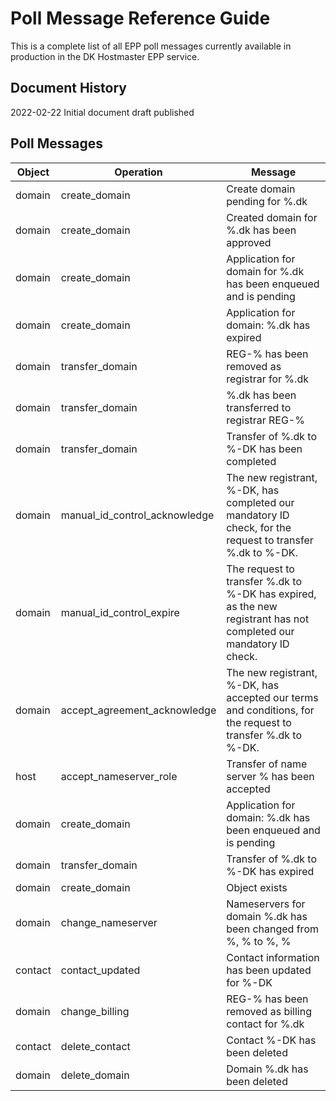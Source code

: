 # Poll Message Reference Guide

This is a complete list of all EPP poll messages currently available in production in the DK Hostmaster EPP service.

## Document History
2022-02-22  Initial document draft published

## Poll Messages

|Object |Operation                    |Message                                                                                                            |
|-------|-----------------------------|-------------------------------------------------------------------------------------------------------------------|
|domain |create_domain                |Create domain pending for %.dk                                                                                     |
|domain |create_domain                |Created domain for %.dk has been approved                                                                          |
|domain |create_domain                |Application for domain for %.dk has been enqueued and is pending                                                   |
|domain |create_domain                |Application for domain: %.dk has expired                                                                           |
|domain |transfer_domain              |REG-% has been removed as registrar for %.dk                                                                       |
|domain |transfer_domain              |%.dk has been transferred to registrar REG-%                                                                       |
|domain |transfer_domain              |Transfer of %.dk to %-DK has been completed                                                                        |
|domain |manual_id_control_acknowledge|The new registrant, %-DK, has completed our mandatory ID check, for the request to transfer %.dk to %-DK.          |
|domain |manual_id_control_expire     |The request to transfer %.dk to %-DK has expired, as the new registrant has not completed our mandatory ID check.  |
|domain |accept_agreement_acknowledge |The new registrant, %-DK, has accepted our terms and conditions, for the request to transfer %.dk to %-DK.         |
|host   |accept_nameserver_role       |Transfer of name server % has been accepted                                                                        |
|domain |create_domain                |Application for domain: %.dk has been enqueued and is pending                                                      |
|domain |transfer_domain              |Transfer of %.dk to %-DK has expired                                                                               |
|domain |create_domain                |Object exists                                                                                                      |
|domain |change_nameserver            |Nameservers for domain %.dk has been changed from %, % to %, %                                                     |
|contact|contact_updated              |Contact information has been updated for %-DK                                                                      |
|domain |change_billing               |REG-% has been removed as billing contact for %.dk                                                                 |
|contact|delete_contact               |Contact %-DK has been deleted                                                                                      |
|domain |delete_domain                |Domain %.dk has been deleted                                                                                       |
